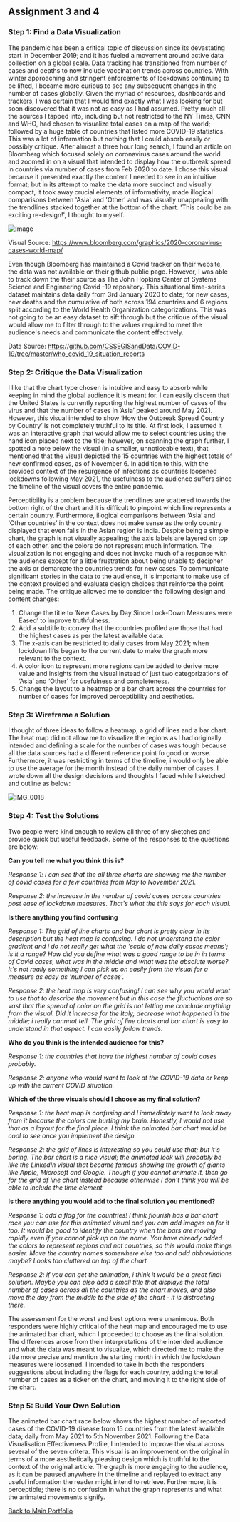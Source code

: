 ## Assignment 3 and 4

### Step 1: Find a Data Visualization
The pandemic has been a critical topic of discussion since its devastating start in December 2019; and it has fueled a movement around active data collection on a global scale. Data tracking has transitioned from number of cases and deaths to now include vaccination trends across countries. With winter approaching and stringent enforcements of lockdowns continuing to be lifted, I became more curious to see any subsequent changes in the number of cases globally. Given the myriad of resources, dashboards and trackers, I was certain that I would find exactly what I was looking for but soon discovered that it was not as easy as I had assumed. Pretty much all the sources I tapped into, including but not restricted to the NY Times, CNN and WHO, had chosen to visualize total cases on a map of the world; followed by a huge table of countries that listed more COVID-19 statistics. This was a lot of information but nothing that I could absorb easily or possibly critique. After almost a three hour long search, I found an article on Bloomberg which focused solely on coronavirus cases around the world and zoomed in on a visual that intended to display how the outbreak spread in countries via number of cases from Feb 2020 to date. I chose this visual because it presented exactly the content I needed to see in an intuitive format; but in its attempt to make the data more succinct and visually compact, it took away crucial elements of informativity, made illogical comparisons between 'Asia' and 'Other' and was visually unappealing with the trendlines stacked together at the bottom of the chart. 'This could be an exciting re-design!', I thought to myself.          

![image](https://user-images.githubusercontent.com/75527838/140686999-61c373af-54ea-4785-bb6a-bc01ff842f9f.png)

Visual Source: https://www.bloomberg.com/graphics/2020-coronavirus-cases-world-map/

Even though Bloomberg has maintained a Covid tracker on their website, the data was not available on their github public page. However, I was able to track down the their source as The John Hopkins Center of Systems Science and Engineering Covid -19 repository. This situational time-series dataset maintains data daily from 3rd January 2020 to date; for new cases, new deaths and the cumulative of both across 194 countries and 6 regions split according to the World Health Organization categorizations. This was not going to be an easy dataset to sift through but the critique of the visual would allow me to filter through to the values required to meet the audience's needs and communicate the content effectively.  

Data Source: https://github.com/CSSEGISandData/COVID-19/tree/master/who_covid_19_situation_reports

### Step 2: Critique the Data Visualization
I like that the chart type chosen is intuitive and easy to absorb while keeping in mind the global audience it is meant for. I can easily discern that the United States is currently reporting the highest number of cases of the virus and that the number of cases in ‘Asia’ peaked around May 2021. However, this visual intended to show ‘How the Outbreak Spread Country by Country’ is not completely truthful to its title. At first look, I assumed it was an interactive graph that would allow me to select countries using the hand icon placed next to the title; however, on scanning the graph further, I spotted a note below the visual (in a smaller, unnoticeable text), that mentioned that the visual depicted the 15 countries with the highest totals of new confirmed cases, as of November 6. In addition to this, with the provided context of the resurgence of infections as countries loosened lockdowns following May 2021, the usefulness to the audience suffers since the timeline of the visual covers the entire pandemic. 

Perceptibility is a problem because the trendlines are scattered towards the bottom right of the chart and it is difficult to pinpoint which line represents a certain country. Furthermore, illogical comparisons between ‘Asia’ and ‘Other countries’ in the context does not make sense as the only country displayed that even falls in the Asian region is India. Despite being a simple chart, the graph is not visually appealing; the axis labels are layered on top of each other, and the colors do not represent much information. The visualization is not engaging and does not invoke much of a response with the audience except for a little frustration about being unable to decipher the axis or demarcate the countries trends for new cases. To communicate significant stories in the data to the audience, it is important to make use of the context provided and evaluate design choices that reinforce the point being made. The critique allowed me to consider the following design and content changes: 

1. Change the title to ‘New Cases by Day Since Lock-Down Measures were Eased’ to improve truthfulness.
2. Add a subtitle to convey that the countries profiled are those that had the highest cases as per the latest available data.
3. The x-axis can be restricted to daily cases from May 2021; when lockdown lifts began to the current date to make the graph more relevant to the context.
4. A color icon to represent more regions can be added to derive more value and insights from the visual instead of just two categorizations of ‘Asia’ and ‘Other’ for usefulness and completeness.
5. Change the layout to a heatmap or a bar chart across the countries for number of cases for improved perceptibility and aesthetics.

### Step 3: Wireframe a Solution
I thought of three ideas to follow a heatmap, a grid of lines and a bar chart. The heat map did not allow me to visualize the regions as I had originally intended and defining a scale for the number of cases was tough because all the data sources had a different reference point fo good or worse. Furthermore, it was restricting in terms of the timeline; i would only be able to use the average for the month instead of the daily number of cases. I wrote down all the design decisions and thoughts I faced while I sketched and outline as below:


![IMG_0018](https://user-images.githubusercontent.com/75527838/140884598-8ecf3438-4987-41c5-808c-317f37d9d6e7.PNG)

### Step 4: Test the Solutions
Two people were kind enough to review all three of my sketches and provide quick but useful feedback. Some of the responses to the questions are below:

 **Can you tell me what you think this is?**
 
 *Response 1: i can see that the all three charts are showing me the number of covid cases for a few countries from May to November 2021.*
 
 *Response 2: the increase in the number of covid cases across countries post ease of lockdown measures. That's what the title says for each visual.*

**Is there anything you find confusing**

*Response 1: The grid of line charts and bar chart is pretty clear in its description but the heat map is confusing. I do not understand the color gradient and i do not really get what the 'scale of new daily cases means'; is it a range? How did you define what was a good range to be in in terms of Covid cases, what was in the middle and what was the absolute worse? It's not really something I can pick up on easily from the visual for a measure as easy as 'number of cases'.* 

*Response 2: the heat map is very confusing! I can see why you would want to use that to describe the movement but in this case the fluctuations are so vast that the spread of color on the grid is not letting me conclude anything from the visual. Did it increase for the Italy, decrease what happened in the middle; i really cannnot tell. The grid of line charts and bar chart is easy to understand in that aspect. I can easily follow trends.* 

**Who do you think is the intended audience for this?**

*Response 1: the countries that have the highest number of covid cases probably.* 

*Response 2: anyone who would want to look at the COVID-19 data or keep up with the current COVID situation.*

**Which of the three visuals should I choose as my final solution?**

*Response 1: the heat map is confusing and I immediately want to look away from it because the colors are hurting my brain. Honestly, I would not use that as a layout for the final piece. I think the animated bar chart would be cool to see once you implement the design.*

*Response 2: the grid of lines is interesting so you could use that; but it's boring. The bar chart is a nice visual; the animated look will probably be like the LinkedIn visual that became famous showing the growth of giants like Apple, Microsoft and Google. Though if you cannot animate it, then go for the grid of line chart instead because otherwise I don't think you will be able to include the time element* 

**Is there anything you would add to the final solution you mentioned?**

*Response 1: add a flag for the countries! I think flourish has a bar chart race you can use for this animated visual and you can add images on for it too. It would be good to identify the country when the bars are moving rapidly even if you cannot pick up on the name. You have already added the colors to represent regions and not countries, so this would make things easier. Move the country names somewhere else too and add abbreviations maybe? Looks too cluttered on top of the chart* 

*Response 2: if you can get the animation, i think it would be a great final solution. Maybe you can also add a small title that displays the total number of cases across all the countries as the chart moves, and also move the day from the middle to the side of the chart - it is distracting there.*

The assessment for the worst and best options were unanimous. Both responders were highly critical of the heat map and encouraged me to use the animated bar chart, which I proceeded to choose as the final solution. The differences arose from their interpretations of the intended audience and what the data was meant to visualize, which directed me to make the title more precise and mention the starting month in which the lockdown measures were loosened. I intended to take in both the responders suggestions about including the flags for each country, adding the total number of cases as a ticker on the chart, and moving it to the right side of the chart.

### Step 5: Build Your Own Solution
The animated bar chart race below shows the highest number of reported cases of the COVID-19 disease from 15 countries from the latest available data; daily from May 2021 to 5th November 2021. Following the Data Visualisation Effectiveness Profile, I intended to improve the visual across several of the seven critera. This visual is an improvement on the original in terms of a more aesthetically pleasing design which is truthful to the context of the original article. The graph is more engaging to the audience, as it can be paused anywhere in the timeline and replayed to extract any useful information the reader might intend to retrieve. Furthermore, it is perceptible; there is no confusion in what the graph represents and what the animated movements signify. 

<div class="flourish-embed flourish-bar-chart-race" data-src="visualisation/7760832"><script src="https://public.flourish.studio/resources/embed.js"></script></div>


[Back to Main Portfolio](/README.md)
